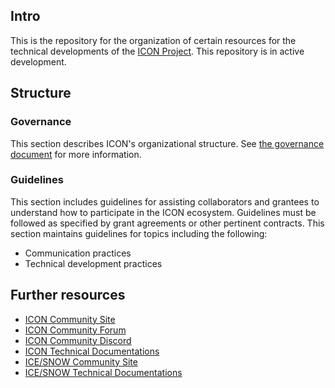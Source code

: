 ## Intro

This is the repository for the organization of certain resources for the technical developments of the [ICON Project](https://github.com/icon-project). This repository is in active development.

## Structure

### Governance

This section describes ICON's organizational structure. See [the governance document](/GOVERNANCE.md) for more information.


### Guidelines

This section includes guidelines for assisting collaborators and grantees to understand how to participate in the ICON ecosystem. Guidelines must be followed as specified by grant agreements or other pertinent contracts. This section maintains guidelines for topics including the following:

- Communication practices
- Technical development practices

## Further resources

- [ICON Community Site](https://icon.community)
- [ICON Community Forum](https://forum.icon.community)
- [ICON Community Discord](https://discord.com/invite/7a75Hf3cFm)
- [ICON Technical Documentations](https://docs.icon.community)
- [ICE/SNOW Community Site](https://icenetwork.io/)
- [ICE/SNOW Technical Documentations](https://docs.icenetwork.io/welcome/introduction)